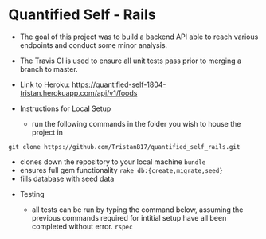 # Quantified Self - Rails

* The goal of this project was to build a backend API able to reach various endpoints and conduct some minor analysis. 

* The Travis CI is used to ensure all unit tests pass prior to merging a branch to master.

* Link to Heroku: https://quantified-self-1804-tristan.herokuapp.com/api/v1/foods

* Instructions for Local Setup
  - run the following commands in the folder you wish to house the project in

```git clone https://github.com/TristanB17/quantified_self_rails.git```
  -  clones down the repository to your local machine
```bundle```
  - ensures full gem functionality
```rake db:{create,migrate,seed}```
  - fills database with seed data

* Testing 

  - all tests can be run by typing the command below, assuming the previous commands required for intitial setup have all been completed without error.
  ```rspec```
  
